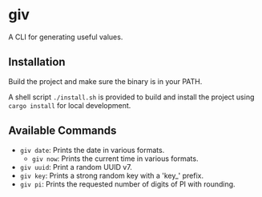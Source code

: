 # giv

A CLI for generating useful values.

## Installation

Build the project and make sure the binary is in your PATH.

A shell script `./install.sh` is provided to build and install the project using `cargo install` for local development.


## Available Commands

- `giv date`: Prints the date in various formats.
    - `giv now`: Prints the current time in various formats.
- `giv uuid`: Print a random UUID v7.
- `giv key`: Prints a strong random key with a 'key_' prefix.
- `giv pi`: Prints the requested number of digits of PI with rounding.
